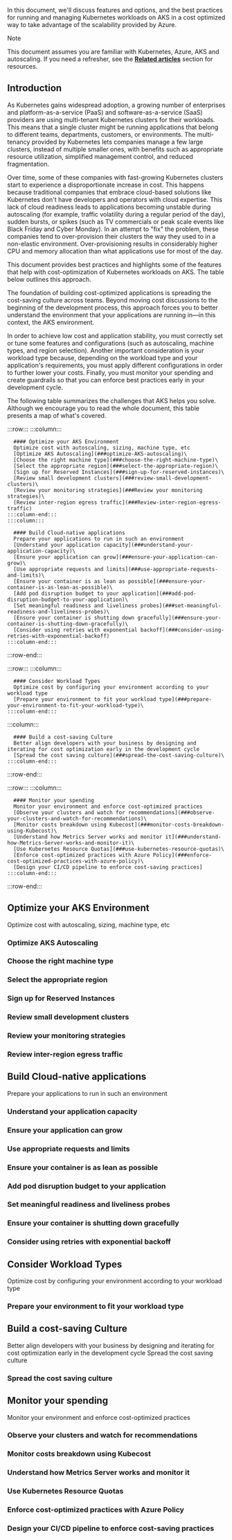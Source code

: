 In this document, we'll discuss features and options, and the best practices for running and managing Kubernetes workloads on AKS in a cost optimized way to take advantage of the scalability provided by Azure. 

> [!NOTE]
> This document assumes you are familiar with Kubernetes, Azure, AKS and autoscaling. If you need a refresher, see the [**Related articles**](#related-articles) section for resources.

## Introduction

As Kubernetes gains widespread adoption, a growing number of enterprises and platform-as-a-service (PaaS) and software-as-a-service (SaaS) providers are using multi-tenant Kubernetes clusters for their workloads. This means that a single cluster might be running applications that belong to different teams, departments, customers, or environments. The multi-tenancy provided by Kubernetes lets companies manage a few large clusters, instead of multiple smaller ones, with benefits such as appropriate resource utilization, simplified management control, and reduced fragmentation.

Over time, some of these companies with fast-growing Kubernetes clusters start to experience a disproportionate increase in cost. This happens because traditional companies that embrace cloud-based solutions like Kubernetes don't have developers and operators with cloud expertise. This lack of cloud readiness leads to applications becoming unstable during autoscaling (for example, traffic volatility during a regular period of the day), sudden bursts, or spikes (such as TV commercials or peak scale events like Black Friday and Cyber Monday). In an attempt to "fix" the problem, these companies tend to over-provision their clusters the way they used to in a non-elastic environment. Over-provisioning results in considerably higher CPU and memory allocation than what applications use for most of the day.

This document provides best practices and highlights some of the features that help with cost-optimization of Kubernetes workloads on AKS. The table below outlines this approach.

The foundation of building cost-optimized applications is spreading the cost-saving culture across teams. Beyond moving cost discussions to the beginning of the development process, this approach forces you to better understand the environment that your applications are running in—in this context, the AKS environment.

In order to achieve low cost and application stability, you must correctly set or tune some features and configurations (such as autoscaling, machine types, and region selection). Another important consideration is your workload type because, depending on the workload type and your application's requirements, you must apply different configurations in order to further lower your costs. Finally, you must monitor your spending and create guardrails so that you can enforce best practices early in your development cycle.

The following table summarizes the challenges that AKS helps you solve. Although we encourage you to read the whole document, this table presents a map of what's covered.

:::row:::
    :::column:::

      #### Optimize your AKS Environment
      Optimize cost with autoscaling, sizing, machine type, etc
      [Optimize AKS Autoscaling](###optimize-AKS-autoscaling)\
      [Choose the right machine type](###choose-the-right-machine-type)\
      [Select the appropriate region](###select-the-appropriate-region)\
      [Sign up for Reserved Instances](###sign-up-for-reserved-instances)\
      [Review small development clusters](###review-small-development-clusters)\
      [Review your monitoring strategies](###Review your monitoring strategies)\
      [Review inter-region egress traffic](###Review-inter-region-egress-traffic)
    :::column-end:::
    :::column:::

      #### Build Cloud-native applications
      Prepare your applications to run in such an environment
      [Understand your application capacity](###understand-your-application-capacity)\
      [Ensure your application can grow](###ensure-your-application-can-grow)\
      [Use appropriate requests and limits](###use-appropriate-requests-and-limits)\
      [Ensure your container is as lean as possible](###ensure-your-container-is-as-lean-as-possible)\
      [Add pod disruption budget to your application](###add-pod-disruption-budget-to-your-application)\
      [Set meaningful readiness and liveliness probes](###set-meaningful-readiness-and-liveliness-probes)\
      [Ensure your container is shutting down gracefully](###ensure-your-container-is-shutting-down-gracefully)\
      [Consider using retries with exponential backoff](###consider-using-retries-with-exponential-backoff)
    :::column-end:::
:::row-end:::

:::row:::
   :::column:::

      #### Consider Workload Types
      Optimize cost by configuring your environment according to your workload type
      [Prepare your environment to fit your workload type](###prepare-your-environment-to-fit-your-workload-type)\
    :::column-end:::
   :::column:::

      #### Build a cost-saving Culture
      Better align developers with your business by designing and iterating for cost optimization early in the development cycle
      [Spread the cost saving culture](###spread-the-cost-saving-culture)\
    :::column-end:::  
:::row-end:::

:::row:::
    :::column:::

      #### Monitor your spending
      Monitor your environment and enforce cost-optimized practices
      [Observe your clusters and watch for recommendations](###observe-your-clusters-and-watch-for-recommendations)\
      [Monitor costs breakdown using Kubecost](###monitor-costs-breakdown-using-Kubecost)\
      [Understand how Metrics Server works and monitor it](###understand-how-Metrics-Server-works-and-monitor-it)\
      [Use Kubernetes Resource Quotas](###use-kubernetes-resource-quotas)\
      [Enforce cost-optimized practices with Azure Policy](###enforce-cost-optimized-practices-with-azure-policy)\
      [Design your CI/CD pipeline to enforce cost-saving practices]
    :::column-end:::
:::row-end:::

## Optimize your AKS Environment
Optimize cost with autoscaling, sizing, machine type, etc
### Optimize AKS Autoscaling
### Choose the right machine type
### Select the appropriate region
### Sign up for Reserved Instances
### Review small development clusters
### Review your monitoring strategies
### Review inter-region egress traffic

## Build Cloud-native applications
Prepare your applications to run in such an environment
### Understand your application capacity
### Ensure your application can grow
### Use appropriate requests and limits
### Ensure your container is as lean as possible
### Add pod disruption budget to your application
### Set meaningful readiness and liveliness probes
### Ensure your container is shutting down gracefully
### Consider using retries with exponential backoff

## Consider Workload Types
Optimize cost by configuring your environment according to your workload type
### Prepare your environment to fit your workload type

## Build a cost-saving Culture
Better align developers with your business by designing and iterating for cost optimization early in the development cycle
Spread the cost saving culture
### Spread the cost saving culture

## Monitor your spending
Monitor your environment and enforce cost-optimized practices
### Observe your clusters and watch for recommendations
### Monitor costs breakdown using Kubecost
### Understand how Metrics Server works and monitor it
### Use Kubernetes Resource Quotas
### Enforce cost-optimized practices with Azure Policy
### Design your CI/CD pipeline to enforce cost-saving practices





<!-- ## Network topology

This architecture uses a hub-spoke network topology. The hub and spoke(s) are deployed in separate virtual networks connected through [peering](/azure/virtual-network/virtual-network-peering-overview). Some advantages of this topology are:

-   Segregated management. It allows for a way to apply governance and control the blast radius. It also supports the concept of landing zone with separation of duties.

-   Minimizes direct exposure of Azure resources to the public internet.

-   Organizations often operate with regional hub-spoke topologies. Hub-spoke network topologies can be expanded in the future and provide workload isolation.

-   All web applications should require a web application firewall (WAF) service to help govern HTTP traffic flows.

-   A natural choice for workloads that span multiple subscriptions.

-   It makes the architecture extensible. To accommodate new features or workloads, new spokes can be added instead of redesigning the network topology.

-   Certain resources, such as a firewall and DNS can be shared across networks.

![Hub-spoke network topology](images/secure-baseline-architecture.svg)

### Hub

The hub virtual network is the central point of connectivity and observability. Within the network, three subnets are deployed.

#### Subnet to host Azure Firewall

[Azure Firewall](/azure/firewall/) is firewall as a service. The firewall instance secures outbound network traffic. Without this layer of security, the flow might communicate with a malicious third-party service that could exfiltrate sensitive company data.

#### Subnet to host a gateway

This subnet is a placeholder for a VPN or ExpressRoute gateway. The gateway provides connectivity between the routers in the on-premises network and the virtual network.

#### Subnet to host Azure Bastion

This subnet is a placeholder for [Azure Bastion](/azure/bastion/bastion-overview). You can use Bastion to securely access Azure resources without exposing the resources to the internet. This subnet is used for management and operations only.

### Spoke

The spoke virtual network will contain the AKS cluster and other related resources. The spoke has three subnets:

#### Subnet to host Azure Application Gateway

Azure [Application Gateway](/azure/application-gateway/overview) is a web traffic load balancer operating at Layer 7. The reference implementation uses the Application Gateway v2 SKU that enables [Web Application Firewall](/azure/application-gateway/waf-overview) (WAF). WAF secures incoming traffic from common web traffic attacks. The instance has a public frontend IP configuration that receives user requests. By design, Application Gateway requires a dedicated subnet.

#### Subnet to host the ingress resources

To route and distribute traffic, Traefik is the ingress controller that is going to fulfill the Kubernetes ingress resources. The Azure internal load balancers exist in this subnet.

#### Subnet to host the cluster nodes

AKS maintains two separate groups of nodes (or node pools). The *system node pool* hosts pods that run core cluster services. The *user node pool* runs the Contoso workload and the ingress controller to facilitate inbound communication to the workload. The workload is a simple ASP.NET application.

For additional information, [Hub-spoke network topology in Azure](../../hybrid-networking/hub-spoke.yml).

#### Subnet to host the Private Link endpoints

Private Link connections are created for the Azure Container Registry and Azure Key Vault, so these services can be accessed using Private Endpoints within the spoke virtual network. Private Link endpoints don't require a dedicated subnet and could also be placed in the hub virtual network. In the baseline implementation, they're deployed to a dedicated subnet within the spoke virtual network. This approach reduces traffic passing the peered network connection, keeps the resources that belong to the cluster in the same virtual network and allows you to apply granular security rules at the subnet level using network security groups.

For additional information, [Private Link deployment options](../../../guide/networking/private-link-hub-spoke-network.yml#decision-tree-for-private-link-deployment).

## Plan the IP addresses

![Network topology of the AKS cluster](images/baseline-network-topology.png)

The address space of the virtual network should be large enough to hold all subnets. Account for all entities that will receive traffic. IP addresses for those entities will be allocated from the subnet address space. Consider these points.

- Upgrade

    AKS updates nodes regularly to make sure the underlying virtual machines are up to date on security features and other system patches. During an upgrade process, AKS creates a node that temporarily hosts the pods, while the upgrade node is cordoned and drained. That temporary node is assigned an IP address from the cluster subnet.

    For pods, you might need additional addresses depending on your strategy. For rolling updates, you'll need addresses for the temporary pods that run the workload while the actual pods are updated. If you use the replace strategy, pods are removed, and the new ones are created. So, addresses associated with the old pods are reused.

- Scalability

    Take into consideration the node count of all system and user nodes and their maximum scalability limit. Suppose you want to scale out by 400%. You'll need four times the number of addresses for all those scaled-out nodes.

    In this architecture, each pod can be contacted directly. So, each pod needs an individual address. Pod scalability will impact the address calculation. That decision will depend on your choice about the number of pods you want to grow.

- Azure Private Link addresses

    Factor in the addresses that are required for communication with other Azure services over Private Link. In this architecture, we have two addresses assigned for the links to Azure Container Registry and Key Vault.

- [Certain addresses are reserved](/azure/virtual-network/virtual-networks-faq#are-there-any-restrictions-on-using-ip-addresses-within-these-subnets) for use by Azure. They can't be assigned.

The preceding list isn't exhaustive. If your design has other resources that will impact the number of available IP addresses, accommodate those addresses.

This architecture is designed for a single workload. For multiple workloads, you may want to isolate the user node pools from each other and from the system node pool. That choice may result in more subnets that are smaller in size. Also, the ingress resource might be more complex. You might need multiple ingress controllers that will require extra addresses.

For the complete set of considerations for this architecture, see [AKS baseline Network Topology](https://github.com/mspnp/aks-secure-baseline/blob/main/networking/topology.md).

For information related to planning IP for an AKS cluster, see [Plan IP addressing for your cluster](/azure/aks/configure-azure-cni#plan-ip-addressing-for-your-cluster).

## Container image reference

In addition to the workload, the cluster might contain several other images, such as the ingress controller. Some of those images may reside in public registries. Consider these points when pulling them into your cluster.

- The cluster is authenticated to pull the image.
- If you are using a public image, consider importing it into your container registry that aligns with your SLO. Otherwise, the image might be subject to unexpected availability issues. Those issues can cause operational issues if the image isn't available when you need it. Here are some benefits of using your container registry instead of a public registry:
  - You can block unauthorized access to your images.
  - You won't have public facing dependencies.
  - You can access image pull logs to monitor activities and triage connectivity issues.
  - Take advantage of integrated container scanning and image compliance.

  An option is Azure Container Registry (ACR).

- Pull images from authorized registries. You can enforce this restriction through Azure Policy. In this reference implementation, the cluster only pulls images from ACR that is deployed as part of the architecture.

## Configure compute for the base cluster

In AKS, each node pool maps to a virtual machine scale set. Nodes are VMs in each node pool. Consider using a smaller VM size for the system node pool to minimize costs. This reference implementation deploys the system node pool with three DS2_v2 nodes. That size is sufficient to meet the expected load of the system pods. The OS disk is 512 GB.

For the user node pool, here are some considerations:

- Choose larger node sizes to pack the maximum number of pods set on a node. It will minimize the footprint of services that run on all nodes, such as monitoring and logging.

- Deploy at least two nodes. That way, the workload will have a high availability pattern with two replicas. With AKS, you can change the node count without recreating the cluster.

- Actual node sizes for your workload will depend on the requirements determined by the design team. Based on the business requirements, we've chosen DS4_v2 for the production workload. To lower costs one could drop the size to DS3_v2, which is the minimum recommendation.

- When planning capacity for your cluster, assume that your workload can consume up to 80% of each node; the remaining 20% is reserved for AKS services.

- Set the maximum pods per node based on your capacity planning. If you are trying to establish a capacity baseline, start with a value of 30. Adjust that value based on the requirements of the workload, the node size, and your IP constraints.

## Integrate Azure Active Directory for the cluster

Securing access to and from the cluster is critical. Think from the cluster's perspective when you're making security choices:

-   *Inside-out access*. AKS access to Azure components such as networking infrastructure, Azure Container Registry, and Azure Key Vault. Authorize only those resources that the cluster is allowed access.
-   *Outside-in access*. Providing identities access to the Kubernetes cluster. Authorize only those external entities that are allowed access to the Kubernetes API server and Azure Resource Manager.

### AKS access to Azure

There are two ways to manage AKS to Azure access through Azure Active Directory (Azure AD): *service principals* or *managed identities for Azure resources*.

Of the two ways, managed identities is recommended. With service principals, you are responsible for managing and rotating secrets, either manually or programmatically. With managed identities, Azure AD manages and performs the authentication and timely rotation of secrets for you.

It's recommended that managed identities is enabled so that the cluster can interact with external Azure resources through Azure AD. You can enable this setting only during cluster creation. Even if Azure AD isn't used immediately, you can incorporate it later.

As an example for the inside-out case, let's study the use of managed identities when the cluster needs to pull images from a container registry. This action requires the cluster to get the credentials of the registry. One way is to store that information in the form of Kubernetes Secrets object and use `imagePullSecrets` to retrieve the secret. That approach isn't recommended because of security complexities. Not only do you need prior knowledge of the secret but also disclosure of that secret through the DevOps pipeline. Another reason is the operational overhead of managing the rotation of the secret. Instead, grant `acrPull` access to the managed identity of the cluster to your registry. This approach addresses those concerns.

In this architecture, the cluster accesses Azure resources that are secured by Azure AD and perform operations that support managed identities. Assign Azure role-based access control (Azure RBAC) and permissions to the cluster's managed identities, depending on the operations that the cluster intends to do. The cluster will authenticate itself to Azure AD and then be allowed or denied access based on the roles it has been assigned. Here are some examples from this reference implementation where Azure built-in roles have been assigned to the cluster:

-   [Network Contributor](/azure/role-based-access-control/built-in-roles#network-contributor). The cluster's ability to control the spoke virtual network. This role assignment allows AKS cluster system assigned identity to work with the dedicated subnet for the Internal Ingress Controller services.
-   [Monitoring Metrics Publisher](/azure/role-based-access-control/built-in-roles#monitoring-metrics-publisher). The cluster's ability to send metrics to Azure Monitor.
-   [AcrPull](/azure/role-based-access-control/built-in-roles#acrpull). The cluster's ability to pull images from the specified Azure Container Registries.

### Cluster access

Azure AD integration also simplifies security for outside-in access. Suppose a user wants to use kubectl. As an initial step, sends the `az aks get-credentials` command to get the credentials of the cluster. Azure AD will authenticate the user's identity against the Azure roles that are allowed to get cluster credentials. For more information, see [Available cluster roles permissions](/azure/aks/control-kubeconfig-access#available-cluster-roles-permissions).

AKS allows for Kubernetes access using Azure Active Directory in two ways. The first is using Azure Active Directory as an identity provider integrated with the native Kubernetes RBAC system. The other is using native Azure RBAC to control cluster access. Both are detailed below.

#### Associate Kubernetes RBAC to Azure Active Directory

Kubernetes supports role-based access control (RBAC) through:

-   A set of permissions. Defined by a `Role` or `ClusterRole` object for cluster-wide permissions.

-   Bindings that assign users and groups who are allowed to do the actions. Defined by a `RoleBinding` or `CluserRoleBinding` object.

Kubernetes has some built-in roles such as cluster-admin, edit, view, and so on. Bind those roles to Azure Active Directory users and groups to use enterprise directory to manage access. For more information, see [Use Kubernetes RBAC with Azure AD integration](/azure/aks/azure-ad-rbac).

Be sure your Azure AD groups used for cluster and namespace access are included in your [Azure AD access reviews](/azure/active-directory/governance/access-reviews-overview).

#### Use Azure RBAC for Kubernetes Authorization

Instead of using Kubernetes native RBAC ([ClusterRoleBindings and RoleBindings](https://kubernetes.io/docs/reference/access-authn-authz/rbac/#rolebinding-and-clusterrolebinding)) for authorization with integrated AAD authentication, another option is to use Azure RBAC and Azure role assignments to enforce authorization checks on the cluster. These role assignments can even be added at the subscription or resource group scopes so that all clusters under the scope inherit a consistent set of role assignments with respect to who has permissions to access the objects on the Kubernetes cluster.

For more information, see [Azure RBAC for Kubernetes Authorization](/azure/aks/manage-azure-rbac).

#### Local accounts

AKS supports native [Kubernetes user authentication](https://kubernetes.io/docs/reference/access-authn-authz/authentication/#users-in-kubernetes). User access to clusters using this method is not suggested. It is certificate-based and is performed external to your primary identity provider; making centralized user access control and governance difficult. Always manage access to your cluster via Azure Active Directory, and configure your cluster to explicitly disable local account access.

In this reference implementation, access via local cluster accounts is explicitly disabled when the cluster is deployed.

## Integrate Azure Active Directory for the workload

Similar to having Azure Managed Identities for the entire cluster, you can assign managed identities at the pod level. A pod managed identity allows the hosted workload to access resources through Azure Active Directory. For example, the workload stores files in the Azure Storage. When it needs to access those files, the pod will authenticate itself against the resource.

In this reference implementation, managed pod identities is facilitated through [Azure AD pod identity](/azure/aks/use-azure-ad-pod-identity).

## Deploy Ingress resources

Kubernetes Ingress resources route and distribute incoming traffic to the cluster. There are two portions of Ingress resources:

- Internal load balancer. Managed by AKS. This load balancer exposes the ingress controller through a private static IP address. It serves as single point of contact that receives inbound flows.

    In this architecture, Azure Load Balancer is used. It's placed outside the cluster in a subnet dedicated for ingress resources. It receives traffic from Azure Application Gateway and that communication is over TLS. For information about TLS encryption for inbound traffic, see [Ingress traffic flow](#ingress-traffic-flow).

- Ingress controller. We have chosen Traefik. It runs in the user node pool in the cluster. It receives traffic from the internal load balancer, terminates TLS, and forwards it to the workload pods over HTTP.

The ingress controller is a critical component of cluster. Consider these points when configuring this component.

- As part of your design decisions, choose a scope within which the ingress controller will be allowed operate. For example, you might allow the controller to only interact with the pods that run a specific workload.

- Avoid placing replicas on the same node to spread out the load and ensure business continuity if a node does down. Use `podAntiAffinity` for this purpose.

- Constrain pods to be scheduled only on the user node pool by using `nodeSelectors`. This setting will isolate workload and system pods.

- Open ports and protocols that allow specific entities to send traffic to the ingress controller. In this architecture, Traefik only receives traffic from Azure Application Gateway.

- Ingress controller should send signals that indicate the health of pods. Configure `readinessProbe` and `livenessProbe` settings that will monitor the health of the pods at the specified interval.

- Consider restricting the ingress controller's access to specific resources and the ability to perform certain actions. That restriction can be implemented through Kubernetes RBAC permissions. For example, in this architecture, Traefik has been granted permissions to watch, get, and list services and endpoints by using rules in the Kubernetes `ClusterRole` object.

> [!NOTE]
> The choice for the appropriate ingress controller is driven by the requirements the workload, the skill set of the operator, and the supportability of the technology options. Most importantly, the ability to meet your SLO expectation.
>
> Traefik is a popular open-source option for a Kubernetes cluster and is chosen in this architecture for illustrative purposes. It shows third-party products integration with Azure services. For example, the implementation shows how to integrate Traefik with Azure AD Pod Managed Identity and Azure Key Vault.
>
> Another choice is Azure Application Gateway Ingress Controller and it's well integrated with AKS. Apart from its capabilities as an ingress controller, it offers other benefits. For example, Application Gateway facilitates the virtual network entry point of your cluster. It can observe traffic entering the cluster. If you have an application that requires WAF, Application Gateway is a good choice because it's integrated with WAF. Also, it provides the opportunity to do TLS termination.

### Router settings

The ingress controller uses routes to determine where to send traffic. Routes specify the source port at which the traffic is received and information about the destination ports and protocols.

Here's an example from this architecture:

Traefik uses the Kubernetes provider to configure routes. The `annotations`, `tls`, and `entrypoints` indicate that routes will be served over HTTPS. The `middlewares` specifies that only traffic from the Azure Application Gateway subnet is allowed. The responses will use gzip encoding if the client accepts. Because Traefik does TLS termination, communication with the backend services is over HTTP.

```yaml
apiVersion:networking.k8s.io/v1
kind: Ingress
metadata:
  name: aspnetapp-ingress
  namespace: a0008
  annotations:
    kubernetes.io/ingress.allow-http: "false"
    kubernetes.io/ingress.class: traefik-internal
    traefik.ingress.kubernetes.io/router.entrypoints: websecure
    traefik.ingress.kubernetes.io/router.tls: "true"
    traefik.ingress.kubernetes.io/router.tls.options: default
    traefik.ingress.kubernetes.io/router.middlewares: app-gateway-snet@file, gzip-compress@file
spec:
  tls:
  - hosts:
      - bu0001a0008-00.aks-ingress.contoso.com
  rules:
  - host: bu0001a0008-00.aks-ingress.contoso.com
    http:
      paths:
      - path: /
        backend:
          service:
            name: aspnetapp-service
            port: 
              name: http
```

## Secure the network flow

Network flow, in this context, can be categorized as:

- **Ingress traffic**. From the client to the workload running in the cluster.

- **Egress traffic**. From a pod or node in the cluster to an external service.

- **Pod-to-pod traffic**. Communication between pods. This traffic includes communication between the ingress controller and the workload. Also, if your workload is composed of multiple applications deployed to the cluster, communication between those applications would fall into this category.

- **Management traffic**. Traffic that goes between the client and the Kubernetes API server.

![Cluster traffic flow](images/traffic-flow.png)

This architecture has several layers of security to secure all types of traffic.

### Ingress traffic flow

The architecture only accepts TLS encrypted requests from the client. TLS v1.2 is the minimum allowed version with a restricted set of cyphers. Server Name Indication (SNI) strict is enabled. End-to-end TLS is set up through Application Gateway by using two different TLS certificates, as shown in this image.

![TLS termination](images/tls-termination.png)

1. The client sends an HTTPS request to the domain name: bicycle.contoso.com. That name is associated with through a DNS A record to the public IP address of Azure Application Gateway. This traffic is encrypted to make sure that the traffic between the client browser and gateway cannot be inspected or changed.

2. Application Gateway has an integrated web application firewall (WAF) and negotiates the TLS handshake for bicycle.contoso.com, allowing only secure ciphers. Application Gateway is a TLS termination point, as it's required to process WAF inspection rules, and execute routing rules that forward the traffic to the configured backend. The TLS certificate is stored in Azure Key Vault. It's accessed using a user-assigned managed identity integrated with Application Gateway. For information about that feature, see [TLS termination with Key Vault certificates](/azure/application-gateway/key-vault-certs).

3. The traffic moves from Application Gateway to the backend, the traffic is encrypted again with another TLS certificate (wildcard for \*.aks-ingress.contoso.com) as it's forwarded to the internal load balancer. This re-encryption makes sure traffic that is not secure doesn't flow into the cluster subnet.

4. The ingress controller receives the encrypted traffic through the load balancer. The controller is another TLS termination point for \*.aks-ingress.contoso.com and forwards the traffic to the workload pods over HTTP. The certificates are stored in Azure Key Vault and mounted into the cluster using the Container Storage Interface (CSI) driver. For more information, see [Add secret management](#add-secret-management).

You can implement end-to-end TLS traffic all at every hop the way through to the workload pod. Be sure to measure the performance, latency, and operational impact when making the decision to secure pod-to-pod traffic. For most single-tenant clusters, with proper control plane RBAC and mature Software Development Lifecycle practices, it's sufficient to TLS encrypt up to the ingress controller and protect with Web Application Firewall (WAF). That will minimize overhead in workload management and network performance impacts. Your workload and compliance requirements will dictate where you perform [TLS termination](/azure/application-gateway/ssl-overview#tls-termination).

### Egress traffic flow

For zero-trust control and the ability to inspect traffic, all egress traffic from the cluster moves through Azure Firewall. You can implement that choice using user-defined routes (UDRs). The next hop of the route is the [private IP address](/azure/virtual-network/virtual-network-ip-addresses-overview-arm#private-ip-addresses) of the Azure Firewall. Here, Azure Firewall decides whether to block or allow the egress traffic. That decision is based on the specific rules defined in the Azure Firewall or the built-in threat intelligence rules.

> [!NOTE]
> If you use a public load balancer as your public point for ingress traffic and egress through Azure Firewall using UDRs, you might see an [asymmetric routing situation](/azure/aks/limit-egress-traffic#add-a-dnat-rule-to-azure-firewall). This architecture uses *internal* load balancers in a dedicated ingress subnet behind the Application Gateway. This design choice not only enhances security but also eliminates asymmetric routing concerns. Alternatively, you could route ingress traffic through your Azure Firewall before or after your Application Gateway. That approach isn't necessary or recommended for most situations.
> For more information about asymmetric routing, see [Integrate Azure Firewall with Azure Standard Load Balancer](/azure/firewall/integrate-lb#asymmetric-routing).

An exception to the zero-trust control is when the cluster needs to communicate with other Azure resources. For instance, the cluster needs to pull an updated image from the container registry. The recommended approach is by using  [Azure Private Link](/azure/private-link/private-link-overview). The advantage is that specific subnets reach the service directly. Also, traffic between the cluster and the service isn't exposed to public internet. A downside is that Private Link needs additional configuration instead of using the target service over its public endpoint. Also, not all Azure services or SKUs support Private Link. For those cases, consider enabling a Service Endpoint on the subnet to access the service.

If Private Link or Service Endpoints aren't an option, you can reach other services through their public endpoints, and control access through Azure Firewall rules and the firewall built into the target service. Because this traffic will go through the static IP address of the firewall, that address can be added the service's IP allowlist. One downside is that Azure Firewall will need to have additional rules to make sure only traffic from specific subnet is allowed.

### Pod-to-pod traffic

By default, a pod can accept traffic from any other pod in the cluster. Kubernetes `NetworkPolicy` is used to restrict network traffic between pods. Apply policies judiciously, otherwise you might have a situation where a critical network flow is blocked. *Only* allow specific communication paths, as needed, such as traffic between the ingress controller and workload. For more information, see Network policies.

Enable network policy when the cluster is provisioned because it can't be added later. There are a few choices for technologies that implement `NetworkPolicy`. Azure Network Policy is recommended, which requires Azure Container Networking Interface (CNI), see the note below. Other options include Calico Network Policy, a well-known open-source option. Consider Calico if you need to manage cluster-wide network policies. Calico isn't covered under standard Azure support.

For information, see [Differences between Azure Network Policy and Calico policies and their capabilities](/azure/aks/use-network-policies#differences-between-azure-and-calico-policies-and-their-capabilities).

> [!NOTE]
> AKS supports these networking models: kubenet and Azure Container Networking Interface (CNI). CNI is more advanced of the two models and is required for enabling Azure Network Policy. In this model, every pod gets an IP address from the subnet address space. Resources within the same network (or peered resources) can access the pods directly through their IP address. NAT isn't needed for routing that traffic. So, CNI is performant because there aren't additional network overlays. It also offers better security control because it enables the use Azure Network Policy. In general, CNI is recommended. CNI offers granular control by teams and the resources they control. Also, CNI allows for more scaled pods than kubenet. Carefully consider this choice otherwise, the cluster will need to be redeployed.
> For information about the models, see [Compare network models](/azure/aks/concepts-network#compare-network-models).

### Management traffic

As part of running the cluster, the Kubernetes API server will receive traffic from resources that want to do management operations on the cluster, such as requests to create resources or the scale the cluster. Examples of those resources include the build agent pool in a DevOps pipeline, a Bastion subnet, and node pools themselves. Instead of accepting this management traffic from all IP addresses, use AKS's Authorized IP Ranges feature to only allow traffic from your authorized IP ranges to the API server.

For more information, see [Define API server authorized IP ranges](/azure/aks/api-server-authorized-ip-ranges).

## Add secret management

Store secrets in a managed key store, such as Azure Key Vault. The advantage is that the managed store handles rotation of secrets, offers strong encryption, provides an access audit log, and keeps core secrets out of the deployment pipeline.

Azure Key Vault is well integrated with other Azure services. Use the built-in feature of those services to access secrets. For an example about how Azure Application Gateway accesses TLS certificates for the ingress flow, see the [Ingress traffic flow](#ingress-traffic-flow) section.

### Accessing cluster secrets

You'll need to use pod managed identities to allow a pod to access secrets from a specific store.

To facilitate the retrieval process, use a [Secrets Store CSI driver](https://github.com/kubernetes-sigs/secrets-store-csi-driver). When the pod needs a secret, the driver connects with the specified store, retrieves secret on a volume, and mounts that volume in the cluster. The pod can then get the secret from the volume file system.

The CSI driver has many providers to support various managed stores. In this implementation, we've chosen the [Azure Key Vault with Secrets Store CSI Driver](/azure/aks/csi-secrets-store-driver) to retrieve the TLS certificate from Azure Key Vault and load it in the pod running the ingress controller. It's done during pod creation and the volume stores both public and the private keys.

## Workload storage

The workload used in this architecture is stateless. If you need to store state, persisting it outside the cluster is recommended. Guidance for workload state is outside the scope of this article.

To learn more about storage options, see [Storage options for applications in Azure Kubernetes Service (AKS)](/azure/aks/concepts-storage).

## Policy management

An effective way to manage an AKS cluster is by enforcing governance through policies. Kubernetes implements policies through OPA Gatekeeper. For AKS, the policies are delivered through Azure Policy. Each policy is applied to all clusters in its scope. Azure Policy enforcement is ultimately handled by OPA Gatekeeper in the cluster and all policy checks are logged. Policy changes are not immediately reflected in your cluster. Expect to see some delays.

When setting policies, apply them based on the requirements of the workload. Consider these factors:

- Do you want to set a collection of policies (called initiatives) or choose individual policies. Azure Policy provides two built-in initiatives: basic and restricted. Each initiative is a collection of built-in policies applicable to an AKS cluster. It's recommended that you select an initiative *and* pick and choose additional policies for the cluster and the resources (ACR, Application Gateway, Key Vault, and others) that interact with the cluster, as per the requirements of your organization.

- Do you want to **Audit** or **Deny** the action. In **Audit** mode, the action is allowed but it's flagged as **Non-Compliant**. Have processes to check non-compliant states at a regular cadence and take necessary action. In **Deny** mode, the action is blocked because it violates the policy. Be careful in choosing this mode because it can be too restrictive for the workload to function.

- Do you have areas in your workload that shouldn't be compliant by design? Azure Policy has the capability to specify Kubernetes namespaces which are exempt from policy enforcement. It's recommended that still apply policies in **Audit** mode so that you are aware of those instances.

- Do you have requirements that are not covered by the built-in policies? In these rare cases, create a custom Azure Policy definition that applies your custom OPA Gatekeeper policies. Do not apply policies directly to the cluster.

- Do you have organization-wide requirements? If so, add those policies at the management group level. Your cluster should also assign its own workload-specific policies, even if the organization has generic policies.

- Azure policies are assigned to specific scopes. Ensure the *production* policies are also validated against your *pre-production* environment. Otherwise, when deploying to your production environment, you may run into unexpected additional restrictions that weren't accounted for in pre-production.

In this reference implementation Azure Policy is enabled when the AKS cluster is created and assigns the restrictive initiative in **Audit** mode to gain visibility into non-compliance.

The implementation also sets additional policies that are not part of any built-in initiatives. Those policies are set in **Deny** mode. For example, there is a policy in place to make sure images are only pulled from the deployed ACR. Consider creating your own custom initiatives. Combine the policies that are applicable for your workload into a single assignment.

To observe how Azure Policy is functioning from within your cluster, you can access the pod logs for all pods in the `gatekeeper-system` namespace as well as the logs for the `azure-policy` and `azure-policy-webhook` pods in the `kube-system` namespace.

## Node and pod scalability

With increasing demand, Kubernetes can scale out by adding more pods to existing nodes, through horizontal pod autoscaling (HPA). When additional pods can no longer be scheduled, the number of nodes must be increased through AKS cluster autoscaling. A complete scaling solution must have ways to scale both pod replicas and the node count in the cluster.

There are two approaches: autoscaling or manual scaling.

The manual or programmatic way requires you to monitor and set alerts on CPU utilization or custom metrics. For pod scaling, the application operator can increase or decrease the number of pod replicas by adjusting the `ReplicaSet` through Kubernetes APIs. For cluster scaling, one way is to get notified when the Kubernetes scheduler fails. Another way is to watch for pending pods over time. You can adjust the node count through Azure CLI or the portal.

Autoscaling is the approach because some of those manual mechanisms are built into the autoscaler.

As a general approach, start by performance testing with a minimum number of pods and nodes. Use those values to establish the baseline expectation. Then use a combination of performance metrics and manual scaling to locate bottlenecks and understand the application's response to scaling. Finally, use this data to set the parameters for autoscaling. For information about a performance tuning scenario using AKS, see [Performance tuning scenario: Distributed business transactions](../../../performance/distributed-transaction.yml).

### Horizontal Pod Autoscaler

The [Horizontal Pod Autoscaler](https://kubernetes.io/docs/tasks/run-application/horizontal-pod-autoscale/) (HPA) is a Kubernetes resource that scales the number of pods.

In the HPA resource, setting the minimum and maximum replica count is recommended. Those values constrain the autoscaling bounds.

HPA can scale based on the CPU utilization, memory usage, and custom metrics. Only CPU utilization is provided out of the box. The HorizontalPodAutoscaler definition specifies target values for those metrics. For instance, the spec sets a target CPU utilization. While pods are running, the HPA controller uses Kubernetes Metrics API to check each pod's CPU utilization. It compares that value against the target utilization and calculates a ratio. It then uses the ratio to determine whether pods are overallocated or underallocated. It relies on the Kubernetes scheduler to assign new pods to nodes or remove pods from nodes.

There might be a race condition where (HPA) checks before a scaling operation is complete. The outcome might be an incorrect ratio calculation. For details, see [Cooldown of scaling events](/azure/aks/concepts-scale#cooldown-of-scaling-events).

If your workload is event-driven, a popular open-source option is [KEDA](https://github.com/kedacore/keda). Consider KEDA if your workload is driven by an event source, such as message queue, rather than being CPU- or memory-bound. KEDA supports many event sources (or scalers). You can find the list of supported KEDA scalers [here](https://keda.sh/#scalers) including the [Azure Monitor scaler](https://keda.sh/docs/latest/scalers/azure-monitor/); a convenient way to scale KEDA workloads based on Azure Monitor metrics.

### Cluster Autoscaler

The [cluster autoscaler](/azure/aks/cluster-autoscaler) is an AKS add-on component that scales the number of nodes in a node pool. It should be added during cluster provisioning. You need a separate cluster autoscaler for each user node pool.

The cluster autoscaler is triggered by the Kubernetes scheduler. When the Kubernetes scheduler fails to schedule a pod because of resource constraints, the autoscaler automatically provisions a new node in the node pool. Conversely, the cluster autoscaler checks the unused capacity of the nodes. If the node is not running at an expected capacity, the pods are moved to another node, and the unused node is removed.

When you enable autoscaler, set the maximum and minimum node count. The recommended values depend on the performance expectation of the workload, how much you want the cluster to grow, and cost implications. The minimum number is the reserved capacity for that node pool. In this reference implementation, the minimum value is set to 2 because of the simple nature of the workload.

For the system node pool, the recommended minimum value is 3.

## Business continuity decisions

To maintain business continuity, define the Service Level Agreement for the infrastructure and your application. For information about monthly uptime calculation, see [SLA for Azure Kubernetes Service (AKS)](https://azure.microsoft.com/support/legal/sla/kubernetes-service/v1_1/).

### Cluster nodes

To meet the minimum level of availability for workloads, multiple nodes in a node pool are needed. If a node goes down, another node in the node pool in the same cluster can continue running the application. For reliability, three nodes are recommended for the system node pool. For the user node pool, start with no less than two nodes. If you need higher availability, provision more nodes.

Isolate your application from the system services by placing it in a separate node pool. This way, Kubernetes services run on dedicated nodes and don't compete with your workload. Use of tags, labels, and taints is recommended to identify the node pool to schedule your workload.

Regular upkeep of your cluster such as timely updates is crucial for reliability. Also monitoring the health of the pods through probes is recommended.

### Pod availability

**Ensure pod resources**. It's highly recommended that deployments specify pod resource requirements. The scheduler can then appropriately schedule the pod. Reliability will significantly deprecate if pods cannot be scheduled.

**Set pod disruption budgets**. This setting determines how many replicas in a deployment can come down during an update or upgrade event. For more information, see [Pod disruption budgets](/azure/aks/operator-best-practices-scheduler#plan-for-availability-using-pod-disruption-budgets).

Configure multiple replicas in the deployment to handle disruptions such as hardware failures. For planned events such as updates and upgrades, a disruption budget can ensure the required number of pod replicas exist to handle expected application load.

**Set resource quotas on the workload namespaces**. The resource quota on a namespace will ensure pod requests and limits are properly set on a deployment. For more information, see [Enforce resource quotas](/azure/aks/operator-best-practices-scheduler#enforce-resource-quotas).

> [!NOTE]
> Setting resources quotas at the cluster level can cause problem when deploying third-party workloads that do not have proper requests and limits.

**Set pod requests and limits**. Setting these limits allows Kubernetes to efficiently allocate CPU and, or memory resources to the pods and have higher container density on a node. Limits can also increase reliability with reduced costs because of better hardware utilization.

To estimate the limits, test and establish a baseline. Start with equal values for requests and limits. Then, gradually tune those values until you have established a threshold that can cause instability in the cluster.

Those limits can be specified in your deployment manifests. For more information, see [Set pod requests and limits](/azure/aks/developer-best-practices-resource-management#define-pod-resource-requests-and-limits).

### Availability zones and multi-region support

If your SLA requires a higher uptime, protect against loss in a zone. You can use availability zones if the region supports them. Both the control plane components and the nodes in the node pools are then able to spread across zones. If an entire zone is unavailable, a node in another zone within the region is still available. Each node pool maps to a separate virtual machine scale set, which manages node instances and scalability. Scale set operations and configuration are managed by the AKS service. Here are some considerations when enabling multizone:

- **Entire infrastructure.** Choose a region that supports availability zones. For more information, see [Limitations and region availability](/azure/aks/availability-zones#limitations-and-region-availability). If you want to buy an Uptime SLA, choose a region that supports that option. The Uptime SLA is greater when using availability zones.

- **Cluster**. Availability zones can only be set when the node pool is created and can't be changed later. The node sizes should be supported in all zones so that the expected distribution is possible. The underlying virtual machine scale set provides the same hardware configuration across zones.

    Multizone support not only applies to node pools, but the control plane as well. The AKS control plane will span the zones requested, like the node pools. If you do not use zone support in your cluster, the control plane components are not guaranteed to spread across availability zones.

- **Dependent resources**. For complete zonal benefit, all service dependencies must also support zones. If a dependent service doesn't support zones, it's possible that a zone failure could cause that service to fail.

For example, a managed disk is available in the zone in which it's provisioned. In case of a failure, the node might move to another zone, but the managed disk won't move with the node to that zone.

For simplicity, in this architecture AKS is deployed to a single region with node pools spanning availability zones 1, 2, and 3. Other resources of the infrastructure, such as Azure Firewall and Application Gateway are deployed to the same region also with multizone support. Geo-replication is enabled for Azure Container Registry.

### Multiple regions

Enabling availability zones won't be enough if the entire region goes down. To have higher availability, run multiple AKS clusters, in different regions.

-   Use paired regions. Consider using a CI/CD pipeline that is configured to use a paired region to recover from region failures. A benefit of using paired regions is reliability during updates. Azure makes sure that only one region in the pair is updated at a time. Certain DevOps tools such as flux can make the multi-region deployments easier.

-   If an Azure resource supports geo-redundancy, provide the location where the redundant service will have its secondary. For example, enabling geo-replication for Azure Container Registry will automatically replicate images to the selected Azure regions, and will provide continued access to images even if a region were experiencing an outage.

-   Choose a traffic router that can distribute traffic across zones or regions, depending on your requirement. This architecture deploys Azure Load Balancer because it can distribute non-web traffic across zones. If you need to distribute traffic across regions, Azure Front Door should be considered. For other considerations, see [Choose a load balancer](../../../guide/technology-choices/load-balancing-overview.yml).

> [!NOTE]
> We've extended this reference architecture to include multiple regions in an active/active and highly available configuration. For information about that reference architecture, see [AKS baseline for multiregion clusters](../aks-multi-region/aks-multi-cluster.yml).
>
> ![GitHub logo](../../../_images/github.png) An implementation of the multiregion architecture is available on [GitHub: Azure Kubernetes Service (AKS) for Multi-Region Deployment](https://github.com/mspnp/aks-baseline-multi-region). You can use it as a starting point and configure it as per your needs.

### Disaster Recovery

In case of failure in the primary region, you should be able to quickly create a new instance in another region. Here are some recommendations:

- Use paired regions.

- A non-stateful workload can be replicated efficiently. If you need to store state in the cluster (not recommended), make sure you back up the data frequently in the paired region.

- Integrate the recovery strategy, such as replicating to another region, as part of the DevOps pipeline to meet your Service Level Objectives (SLO).

- When provisioning each Azure service, choose features that support disaster recovery. For example, in this architecture, Azure Container Registry is enabled for geo-replication. If a region goes down, you can still pull images from the replicated region.

### Kubernetes API Server Uptime SLA

AKS can be used as a free service, but that tier doesn't offer a financially backed SLA. To obtain that SLA, you must choose to add an Uptime SLA to your purchase. We recommend all production clusters use this option. Reserve clusters without this option for pre-production clusters. When combined with Azure Availability Zones, the Kubernetes API server SLA is increased to 99.95%. Your node pools, and other resources are covered under their own SLA.

### Tradeoff

There's a cost-to-availability tradeoff for deploying the architecture across zones and especially regions. Some replication features, such as geo-replication in Azure Container Registry, are available in premium SKUs, which is more expensive. The cost will also increase because bandwidth charges that are applied when traffic moves across zones and regions.

Also, expect additional network latency in node communication between zones or regions. Measure the impact of this architectural decision on your workload.

### Test with simulations and forced failovers

Ensure reliability through forced failover testing with simulated outages such as bring down a node, bringing down all AKS resources in a particular zone to simulate a zonal failure, or bringing down an external dependency.

## Monitor and collect metrics

The Azure Monitor container insights feature is the recommended tool for monitoring and logging because you can view events in real time. It captures container logs from the running pods and aggregates them for viewing. It also collects information from Metrics API about memory and CPU utilization to monitor the health of running resources and workloads. You can use it to monitor performance as the pods scale. Another advantage is that you can easily use Azure portal to configure charts and dashboards. It has the capability to create alerts that trigger Automation Runbooks, Azure Functions, and others.

Most workloads hosted in pods emit Prometheus metrics. Azure Monitor is capable of scraping Prometheus metrics and visualizing them.

There are some third-party utilities integrated with Kubernetes. Take advantage of log and metrics platforms such as Grafana or Datadog, if your organization already uses them.

With AKS, Azure manages some core Kubernetes services. Logs from those services should only be enabled per request from customer support. However, it is recommended that you enable these log sources as they can help you troubleshoot cluster issues:

- Logging on the ClusterAutoscaler to gain observability into the scaling operations. For more information, see [Retrieve cluster autoscaler logs and status](/azure/aks/cluster-autoscaler#retrieve-cluster-autoscaler-logs-and-status).
- KubeControllerManager to have observability into pod scheduler.
- KubeAuditAdmin to have observability into activities that modify your cluster.

### Enable self-healing

Monitor the health of pods by setting [Liveness and Readiness probes](https://kubernetes.io/docs/tasks/configure-pod-container/configure-liveness-readiness-startup-probes/). If an unresponsive pod is detected, Kubernetes restarts the pod. Liveness probe determines if the pod is healthy. If it does not respond, Kubernetes will restart the pod. Readiness probe determines if the pod is ready to receive requests/traffic.

> [!NOTE]
> AKS provides built-in self-healing of infrastructure nodes using [Node Auto-Repair](/azure/aks/node-auto-repair).

### Security updates

Keep the Kubernetes version up to date with the [supported N-2 versions](/azure/aks/supported-kubernetes-versions). Upgrading to the latest version of Kubernetes is critical because new versions are released frequently.

For more information, see [Regularly update to the latest version of Kubernetes](/azure/aks/operator-best-practices-cluster-security#regularly-update-to-the-latest-version-of-kubernetes) and [Upgrade an Azure Kubernetes Service (AKS) cluster](/azure/aks/upgrade-cluster).

Notification of events raised by your cluster, such as new AKS version availability for your cluster, can be achieved through the [AKS System Topic for Azure Event Grid](/azure/event-grid/event-schema-aks). The reference implementation, deploys this Event Grid System Topic so that you can subscribe to the `Microsoft.ContainerService.NewKubernetesVersionAvailable` event from your event stream notification solution.

#### Weekly updates

AKS provides new node images that have the latest OS and runtime updates. These new images are not automatically applied. You are responsible for deciding how often the images should get updated. It's recommended that you have a process to upgrade your node pools' base image weekly. For more information, see [Azure Kubernetes Service (AKS) node image upgrade](/azure/aks/node-image-upgrade) the [AKS Release Notes](https://github.com/Azure/AKS/releases).

#### Daily updates

Between image upgrades, AKS nodes download and install OS and runtime patches, individually. An installation might require the node VMs to be rebooted. AKS will not reboot nodes due to pending updates. Have a process that monitors nodes for the applied updates that require a reboot and performs the reboot of those nodes in a controlled manner. An open-source option is [Kured](https://github.com/weaveworks/kured) (Kubernetes reboot daemon).

Keeping your node images in sync with the latest weekly release will minimize these occasional reboot requests while maintaining an enhanced security posture. Relying just on node image upgrades will ensure AKS compatibility and weekly security patching. Whereas, applying daily updates will fix security issues faster, they haven't necessarily been tested in AKS. Where possible, use node image upgrade as your primary weekly security patching strategy.

### Security monitoring

Monitor your container infrastructure for both active threats and potential security risks:

- [Enable Microsoft Defender for Containers](/azure/defender-for-cloud/defender-for-containers-enable) for threat detection on your Kubernetes clusters.
- Use [Microsoft Defender for Containers](/azure/defender-for-cloud/defender-for-containers-introduction) to monitor Kubernetes security posture.
- For information about security hardening applied to AKS virtual machine hosts, see [Security Hardening in host OS](/azure/aks/security-hardened-vm-host-image).

## Cluster and workload operations (DevOps)

Here are some considerations. For more information, see the [Operational Excellence](/azure/architecture/framework/devops/release-engineering-cd) pillar.

### Cluster bootstrapping

After provisioning is complete, you have a working cluster, but there may still be steps required before deploying workloads. The process of preparing your cluster is called bootstrapping, and can consist of actions such as deploying prerequisite images onto cluster nodes, creating namespaces, and anything else that satisfies the requirements of your use case or organization.

To decrease the gap between a provisioned cluster and a cluster that's been properly configured, cluster operators should think about what their unique bootstrapping process will look like and prepare relevant assets in advance. For example, if having Kured running on each node before deploying application workloads is important, the cluster operator will want to ensure an ACR containing the target Kured image already exists *before* provisioning the cluster.

The bootstrapping process can be configured using one of the following methods:
- Self configuration using something like Flux or Argo CD
- Pipelines
- [GitOps Flux v2 cluster extension](/azure/azure-arc/kubernetes/tutorial-use-gitops-flux2)

> [!NOTE]
> Any of these methods will work with any cluster topology, but the GitOps Flux v2 cluster extension is recommended for fleets due to uniformity and easier governance at scale. When running only a few clusters, GitOps might be seen as overly complex, and you might instead opt for integrating that process into one or more deployment pipelines to ensure bootstrapping takes place. Use the method that best aligns with the objectives for your organization and team.

One of the main advantages of using the GitOps Flux v2 cluster extension for AKS is that there is effectively no gap between a provisioned cluster and a bootstrapped cluster. The extension allows your cluster to start already bootstrapped and sets you up with a solid management foundation going forward. It also supports the inclusion of that bootstrapping as resource templates to align with your IaC strategy.

Finally, when using the extension, `kubectl` is not required for any part of the bootstrapping process, and usage of `kubectl`-based access can be reserved for emergency break-fix situations. Between templates for Azure Resource definitions and the bootstrapping of manifests via the GitOps extension, all normal configuration activities can be performed without the need to use `kubectl`.

### Isolate workload responsibilities

Divide the workload by teams and types of resources to individually manage each portion.

Start with a basic workload that contains the fundamental components and build on it. An initial task would be to configure networking. Provision virtual networks for the hub and spoke and subnets within those networks. For instance, the spoke has separate subnets for system and user node pools, and ingress resources. A subnet for Azure Firewall in the hub.

Another portion could be to integrate the basic workload with Azure Active Directory.

### Use Infrastructure as Code (IaC)

Choose an idempotent declarative method over an imperative approach, where possible. Instead of writing a sequence of commands that specify configuration options, use declarative syntax that describes the resources and their properties. One option is an [Azure Resource Manager (ARM)](/azure/azure-resource-manager/templates/overview) templates another is Terraform.

Make sure as you provision resources as per the governing policies. For example, when selecting the right VM sizes, stay within the cost constraints, availability zone options to match the requirements of your application.

If you need to write a sequence of commands, use [Azure CLI](/cli/azure/what-is-azure-cli). These commands cover a range of Azure services and can be automated through scripting. Azure CLI is supported on Windows and Linux. Another cross-platform option is Azure PowerShell. Your choice will depend on preferred skillset.

Store and version scripts and template files in your source control system.

### Workload CI/CD

Pipelines for workflow and deployment must have the ability to build and deploy applications continuously. Updates must be deployed safely and quickly and rolled back in case there are issues.

Your deployment strategy must include a reliable and an automated continuous delivery (CD) pipeline. Changes to your workload container images should be automatically deployed to the cluster.

In this architecture, we've chosen [GitHub Actions](https://github.com/marketplace?type=actions) for managing the workflow and deployment. Other popular options include [Azure DevOps Services](/azure/virtual-machines/windows/infrastructure-automation#azure-devops-services) and [Jenkins](/azure/developer/jenkins/).

### Cluster CI/CD

![Workload CI/CD](images/workload-ci-cd.png)

Instead of using an imperative approach like kubectl, use tools that automatically synchronize cluster and repository changes. To manage the workflow, such as release of a new version and validation of that version before deploying to production, consider a GitOps flow.

An essential part of the CI/CD flow is the bootstrapping of a newly-provisioned cluster. A GitOps approach is useful towards this end, allowing operators to declaratively define the bootstrapping process as part of the IaC strategy and see the configuration reflected in the cluster automatically.

When using GitOps, an agent is deployed in the cluster to make sure that the state of the cluster is coordinated with configuration stored in your private Git repo. One such agent is [flux](https://docs.fluxcd.io/en/1.19.0/introduction/), which uses one or more operators in the cluster to trigger deployments inside Kubernetes. Flux does these tasks:

- Monitors all configured repositories.
- Detects new configuration changes.
- Triggers deployments.
- Updates the desired running configuration based on those changes.

You can also set policies that govern how those changes are deployed.

Here's an example that shows how to automate cluster configuration with GitOps and flux:

![GitOps Flow](images/gitops-flow.png)

1.  A developer commits changes to source code, such as configuration YAML files, which are stored in a git repository. The changes are then pushed to a git server.

2.  flux runs in pod in alongside the workload. flux has read-only access to the git repository to make sure that flux is only applying changes as requested by developers.

3.  flux recognizes changes in configuration and applies those changes using kubectl commands.

4.  Developers do not have direct access to the Kubernetes API through kubectl. Have branch policies on your git server. That way, multiple developers can approve a change before it's applied to production.

While GitOps and flux can be configured manually, the [GitOps with Flux v2 cluster extension](/azure/azure-arc/kubernetes/tutorial-use-gitops-flux2) makes this process easy and comes with a offers a number of additional advantages, most notably a significant reduction in the gap between a provisioned cluster and a bootstrapped cluster. Its uniformity and ease of maintenance at scale make this the recommended method for teams responsible for a large number of clusters, referred to as a fleet.

### Workload and cluster deployment strategies

Deploy *any* change (architecture components, workload, cluster configuration), to at least one pre-production AKS cluster. Doing so will simulate the change might unravel issues before deploying to production.

Run tests/validations at each stage before moving on to the next to make sure you can push updates to the production environment in a highly controlled way and minimize disruption from unanticipated deployment issues. This deployment should follow a similar pattern as production, using the same GitHub Actions pipeline or Flux operators.

Advanced deployment techniques such as [Blue-green deployment](https://martinfowler.com/bliki/BlueGreenDeployment.html), A/B testing, and [Canary releases](https://martinfowler.com/bliki/CanaryRelease.html), will require additional process and potentially tooling. [Flagger](https://github.com/weaveworks/flagger) is a popular open-source solution to help solve for your advanced deployment scenarios.

## Cost management

Use the [Azure pricing calculator](https://azure.microsoft.com/pricing/calculator) to estimate costs for the services used in the architecture. Other best practices are described in the [Cost Optimization](/azure/architecture/framework/cost/overview) section in [Microsoft Azure Well-Architected Framework](/azure/architecture/framework/cost/overview).

### Provision

-   There are no costs associated for AKS in deployment, management, and operations of the Kubernetes cluster. The main cost driver is the virtual machine instances, storage, and networking resources consumed by the cluster. Consider choosing cheaper VMs for system node pools. The recommended SKU is DS2_v2.

-   Don't have the same configuration for dev/test and production environments. Production workloads have extra requirements for high availability and will be more expensive. It may not be necessary in the dev/test environment.

-   For production workloads, add an Uptime SLA. However, there are savings for clusters designed for dev/test or experimental workloads where availability is not required to be guaranteed. For instance, the SLO is sufficient. Also, if your workload supports it, consider using dedicated spot node pools that run [Spot VMs](/azure/virtual-machines/windows/spot-vms).

    For non-production workloads that include Azure SQL Database or Azure App Service as part of the AKS workload architecture, evaluate if you are eligible to use [Azure Dev/Test subscriptions](https://azure.microsoft.com/pricing/dev-test/) to receive service discounts.

-   Instead of starting with an oversized cluster to meet the scaling needs, provision a cluster with minimum number of nodes and enable the cluster autoscaler to monitor and make sizing decisions.

-   Set pod requests and limits to allow Kubernetes to allocate node resources with higher density so that hardware is utilized to capacity.

-   Enabling diagnostics on the cluster can increase the cost.

-   If your workload is expected exist for a long period, you can commit to one- or three-year Reserved Virtual Machine Instances to reduce the node costs. For more information, see [Reserved VMs](/azure/architecture/framework/cost/optimize-vm#reserved-vms).

-   Use tags when you create node pools. Tags are useful in creating custom reports to track the incurred costs. Tags give the ability to track the total of expenses and map any cost to a specific resource or team. Also, if the cluster is shared between teams, build chargeback reports per consumer to identify metered costs for shared cloud services. For more information, see [Specify a taint, label, or tag for a node pool](/azure/aks/use-multiple-node-pools).

-   Data transfers within availability zones of a region are not free. If your workload is multi-region or there are transfers across billing zones, then expect additional bandwidth cost. For more information, see [Traffic across billing zones and regions](/azure/architecture/framework/cost/design-regions?branch=master#traffic-across-billing-zones-and-regions).

-   Create budgets to stay within the cost constraints identified by the organization. One way is to create budgets through Azure Cost Management. You can also create alerts to get notifications when certain thresholds are exceeded. For more information, see [Create a budget using a template](/azure/cost-management-billing/costs/quick-create-budget-template).

### Monitor

In order to monitor cost of the entire cluster, along with compute cost also gather cost information about storage, bandwidth, firewall, and logs. Azure provides various dashboards to monitor and analyze cost:

-   [Azure Advisor](/azure/advisor/advisor-get-started)

-   [Azure Cost Management](/azure/cost-management-billing/costs/)

Ideally, monitor cost in real time or at least at a regular cadence to take action before the end of the month when costs are already calculated. Also monitor the monthly trend over time to stay in the budget.

To make data-driven decisions, pinpoint which resource (granular level) incurs most cost. Also have a good understanding of the meters that are used to calculate usage of each resource. By analyzing metrics, you can determine if the platform is over-sized for instance. You can see the usage meters in Azure Monitor metrics.

### Optimize

Act on recommendations provided by [Azure Advisor](https://portal.azure.com/#blade/Microsoft_Azure_Expert/AdvisorMenuBlade/overview). There are other ways to optimize:

-   Enable the cluster autoscaler to detect and remove underutilized nodes in the node pool.

-   Choose a lower SKU for the node pools, if your workload supports it.

-   If the application doesn't require burst scaling, consider sizing the cluster to just the right size by analyzing performance metrics over time.

-   If your workload supports it, [scale your user node pools to 0 nodes](/azure/aks/scale-cluster#scale-user-node-pools-to-0) when there is no expectation for them to be running. Furthermore, if there are no workloads left scheduled to be run in your cluster, consider using the [AKS Start/Stop feature](/azure/aks/start-stop-cluster) to shut down all compute, which includes your system node pool and the AKS control plane.

For other cost-related information, see [AKS pricing](https://azure.microsoft.com/pricing/details/kubernetes-service/).

## Next Steps

- To learn about hosting Microservices on the AKS baseline, see [Advanced Azure Kubernetes Service (AKS) microservices architecture](../aks-microservices/aks-microservices-advanced.yml).
- For deploying the AKS baseline across multiple regions, see [AKS baseline for multiregion clusters](../aks-multi-region/aks-multi-cluster.yml).
- For deploying the AKS baseline into a PCI-DSS 3.2.1 environment, see [AKS regulated cluster for PCI-DSS 3.2.1](../aks-pci/aks-pci-intro.yml).
- The see the AKS product roadmap, see [Azure Kubernetes Service Roadmap on GitHub](https://github.com/Azure/AKS/projects/1).

## Related articles

If you need a refresher in Kubernetes, complete the [Intro to Kubernetes](/learn/paths/intro-to-kubernetes-on-azure/) and [Develop and deploy applications on Kubernetes](/learn/paths/develop-deploy-applications-kubernetes/) learning paths on Microsoft Learn. -->
